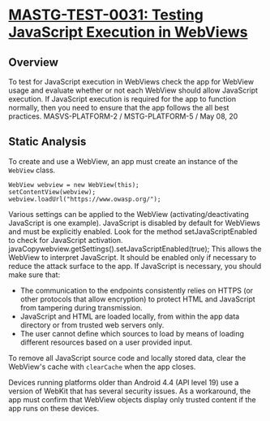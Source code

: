 # [MASTG-TEST-0031: Testing JavaScript Execution in WebViews](https://mas.owasp.org/MASTG/tests/android/MASVS-PLATFORM/MASTG-TEST-0031)

## Overview

To test for JavaScript execution in WebViews check the app for WebView usage and evaluate whether or not each WebView should allow JavaScript execution. If JavaScript execution is required for the app to function normally, then you need to ensure that the app follows the all best practices.
MASVS-PLATFORM-2 / MSTG-PLATFORM-5 / May 08, 20

## Static Analysis

To create and use a WebView, an app must create an instance of the `WebView` class.

```
WebView webview = new WebView(this);
setContentView(webview);
webview.loadUrl("https://www.owasp.org/");
```
Various settings can be applied to the WebView (activating/deactivating JavaScript is one example). JavaScript is disabled by default for WebViews and must be explicitly enabled. Look for the method setJavaScriptEnabled to check for JavaScript activation.
javaCopywebview.getSettings().setJavaScriptEnabled(true);
This allows the WebView to interpret JavaScript. It should be enabled only if necessary to reduce the attack surface to the app. If JavaScript is necessary, you should make sure that:

- The communication to the endpoints consistently relies on HTTPS (or other protocols that allow encryption) to protect HTML and JavaScript from tampering during transmission.
- JavaScript and HTML are loaded locally, from within the app data directory or from trusted web servers only.
- The user cannot define which sources to load by means of loading different resources based on a user provided input.

To remove all JavaScript source code and locally stored data, clear the WebView's cache with `clearCache` when the app closes.

Devices running platforms older than Android 4.4 (API level 19) use a version of WebKit that has several security issues. As a workaround, the app must confirm that WebView objects display only trusted content if the app runs on these devices.
